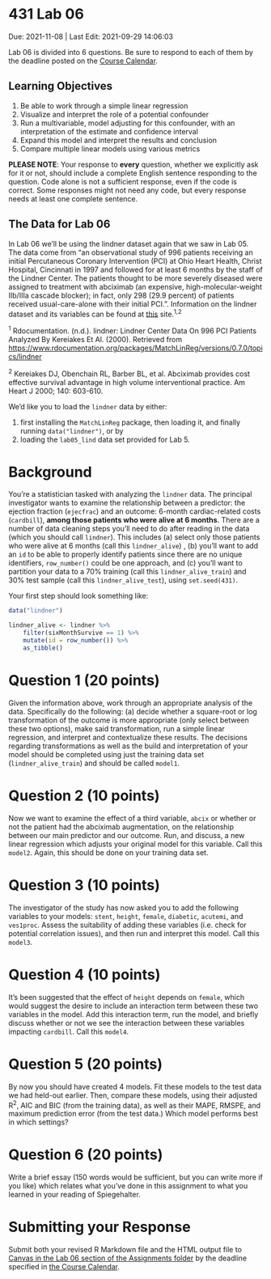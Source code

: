 431 Lab 06
================
Due: 2021-11-08 \| Last Edit: 2021-09-29 14:06:03

Lab 06 is divided into 6 questions. Be sure to respond to each of them
by the deadline posted on the [Course
Calendar](https://thomaselove.github.io/431/calendar.html).

## Learning Objectives

1.  Be able to work through a simple linear regression
2.  Visualize and interpret the role of a potential confounder
3.  Run a multivariable, model adjusting for this confounder, with an
    interpretation of the estimate and confidence interval
4.  Expand this model and interpret the results and conclusion
5.  Compare multiple linear models using various metrics

**PLEASE NOTE**: Your response to **every** question, whether we
explicitly ask for it or not, should include a complete English sentence
responding to the question. Code alone is not a sufficient response,
even if the code is correct. Some responses might not need any code, but
every response needs at least one complete sentence.

## The Data for Lab 06

In Lab 06 we’ll be using the lindner dataset again that we saw in Lab
05. The data come from “an observational study of 996 patients receiving
an initial Percutaneous Coronary Intervention (PCI) at Ohio Heart
Health, Christ Hospital, Cincinnati in 1997 and followed for at least 6
months by the staff of the Lindner Center. The patients thought to be
more severely diseased were assigned to treatment with abciximab (an
expensive, high-molecular-weight IIb/IIIa cascade blocker); in fact,
only 298 (29.9 percent) of patients received usual-care-alone with their
initial PCI.”. Information on the lindner dataset and its variables can
be found at
[this](https://www.rdocumentation.org/packages/MatchLinReg/versions/0.7.0/topics/lindner)
site.<sup>1,2</sup>

<sup>1</sup> Rdocumentation. (n.d.). lindner: Lindner Center Data On 996
PCI Patients Analyzed By Kereiakes Et Al. (2000). Retrieved from
<https://www.rdocumentation.org/packages/MatchLinReg/versions/0.7.0/topics/lindner>

<sup>2</sup> Kereiakes DJ, Obenchain RL, Barber BL, et al. Abciximab
provides cost effective survival advantage in high volume interventional
practice. Am Heart J 2000; 140: 603-610.

We’d like you to load the `lindner` data by either:

1.  first installing the `MatchLinReg` package, then loading it, and
    finally running `data("lindner")`, or by
2.  loading the `lab05_lind` data set provided for Lab 5.

# Background

You’re a statistician tasked with analyzing the `lindner` data. The
principal investigator wants to examine the relationship between a
predictor: the ejection fraction (`ejecfrac`) and an outcome: 6-month
cardiac-related costs (`cardbill`), **among those patients who were
alive at 6 months**. There are a number of data cleaning steps you’ll
need to do after reading in the data (which you should call `lindner`).
This includes (a) select only those patients who were alive at 6 months
(call this `lindner_alive`) , (b) you’ll want to add an `id` to be able
to properly identify patients since there are no unique identifiers,
`row_number()` could be one approach, and (c) you’ll want to partition
your data to a 70% training (call this `lindner_alive_train`) and 30%
test sample (call this `lindner_alive_test`), using `set.seed(431)`.

Your first step should look something like:

``` r
data("lindner")

lindner_alive <- lindner %>%
    filter(sixMonthSurvive == 1) %>%
    mutate(id = row_number()) %>%
    as_tibble()
```

# Question 1 (20 points)

Given the information above, work through an appropriate analysis of the
data. Specifically do the following: (a) decide whether a square-root or
log transformation of the outcome is more appropriate (only select
between these two options), make said transformation, run a simple
linear regression, and interpret and contextualize these results. The
decisions regarding transformations as well as the build and
interpretation of your model should be completed using just the training
data set (`lindner_alive_train`) and should be called `model1`.

# Question 2 (10 points)

Now we want to examine the effect of a third variable, `abcix` or
whether or not the patient had the abciximab augmentation, on the
relationship between our main predictor and our outcome. Run, and
discuss, a new linear regression which adjusts your original model for
this variable. Call this `model2`. Again, this should be done on your
training data set.

# Question 3 (10 points)

The investigator of the study has now asked you to add the following
variables to your models: `stent`, `height`, `female`, `diabetic`,
`acutemi`, and `ves1proc`. Assess the suitability of adding these
variables (i.e. check for potential correlation issues), and then run
and interpret this model. Call this `model3`.

# Question 4 (10 points)

It’s been suggested that the effect of `height` depends on `female`,
which would suggest the desire to include an interaction term between
these two variables in the model. Add this interaction term, run the
model, and briefly discuss whether or not we see the interaction between
these variables impacting `cardbill`. Call this `model4`.

# Question 5 (20 points)

By now you should have created 4 models. Fit these models to the test
data we had held-out earlier. Then, compare these models, using their
adjusted R<sup>2</sup>, AIC and BIC (from the training data), as well as
their MAPE, RMSPE, and maximum prediction error (from the test data.)
Which model performs best in which settings?

# Question 6 (20 points)

Write a brief essay (150 words would be sufficient, but you can write
more if you like) which relates what you’ve done in this assignment to
what you learned in your reading of Spiegehalter.

# Submitting your Response

Submit both your revised R Markdown file and the HTML output file to
[Canvas in the Lab 06 section of the Assignments
folder](https://canvas.case.edu) by the deadline specified in [the
Course Calendar](https://thomaselove.github.io/431/calendar.html).
